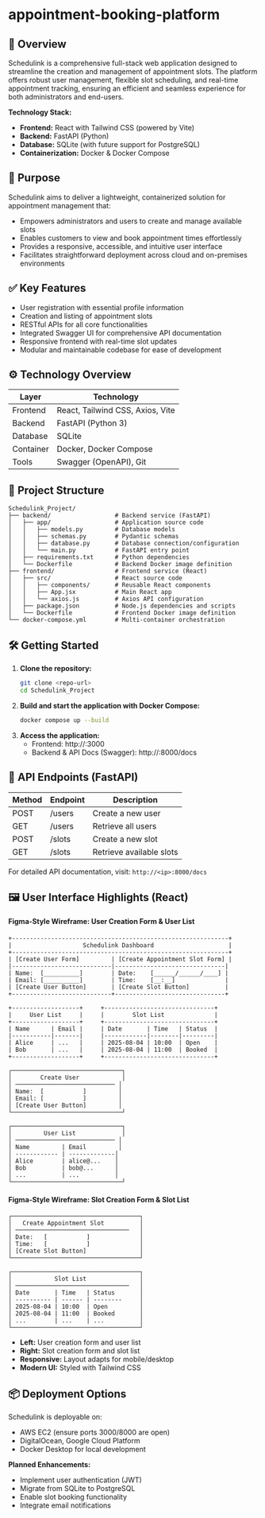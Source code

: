 # appointment-booking-platform

## 📘 Overview
Schedulink is a comprehensive full-stack web application designed to streamline the creation and management of appointment slots. The platform offers robust user management, flexible slot scheduling, and real-time appointment tracking, ensuring an efficient and seamless experience for both administrators and end-users.

**Technology Stack:**
- **Frontend:** React with Tailwind CSS (powered by Vite)
- **Backend:** FastAPI (Python)
- **Database:** SQLite (with future support for PostgreSQL)
- **Containerization:** Docker & Docker Compose

## 🎯 Purpose
Schedulink aims to deliver a lightweight, containerized solution for appointment management that:
- Empowers administrators and users to create and manage available slots
- Enables customers to view and book appointment times effortlessly
- Provides a responsive, accessible, and intuitive user interface
- Facilitates straightforward deployment across cloud and on-premises environments

## ✅ Key Features
- User registration with essential profile information
- Creation and listing of appointment slots
- RESTful APIs for all core functionalities
- Integrated Swagger UI for comprehensive API documentation
- Responsive frontend with real-time slot updates
- Modular and maintainable codebase for ease of development

## ⚙️ Technology Overview
| Layer      | Technology                        |
|------------|-----------------------------------|
| Frontend   | React, Tailwind CSS, Axios, Vite  |
| Backend    | FastAPI (Python 3)                |
| Database   | SQLite                            |
| Container  | Docker, Docker Compose            |
| Tools      | Swagger (OpenAPI), Git            |

## 📁 Project Structure

```text
Schedulink_Project/
├── backend/                  # Backend service (FastAPI)
│   ├── app/                  # Application source code
│   │   ├── models.py         # Database models
│   │   ├── schemas.py        # Pydantic schemas
│   │   ├── database.py       # Database connection/configuration
│   │   └── main.py           # FastAPI entry point
│   ├── requirements.txt      # Python dependencies
│   └── Dockerfile            # Backend Docker image definition
├── frontend/                 # Frontend service (React)
│   ├── src/                  # React source code
│   │   ├── components/       # Reusable React components
│   │   ├── App.jsx           # Main React app
│   │   └── axios.js          # Axios API configuration
│   ├── package.json          # Node.js dependencies and scripts
│   └── Dockerfile            # Frontend Docker image definition
└── docker-compose.yml        # Multi-container orchestration
```

## 🛠️ Getting Started
1. **Clone the repository:**
   ```sh
   git clone <repo-url>
   cd Schedulink_Project
   ```
2. **Build and start the application with Docker Compose:**
   ```sh
   docker compose up --build
   ```
3. **Access the application:**
   - Frontend: http://<host-ip>:3000
   - Backend & API Docs (Swagger): http://<host-ip>:8000/docs

## 📌 API Endpoints (FastAPI)
| Method | Endpoint   | Description           |
|--------|------------|----------------------|
| POST   | /users     | Create a new user    |
| GET    | /users     | Retrieve all users   |
| POST   | /slots     | Create a new slot    |
| GET    | /slots     | Retrieve available slots |

For detailed API documentation, visit: `http://<ip>:8000/docs`

## 🖼️ User Interface Highlights (React)

#### Figma-Style Wireframe: User Creation Form & User List
```figma
+-------------------------------------------------------------+
|                    Schedulink Dashboard                     |
+-------------------------------------------------------------+
| [Create User Form]         | [Create Appointment Slot Form] |
|----------------------------|-------------------------------|
| Name:  [__________]        | Date:    [______/______/____] |
| Email: [__________]        | Time:    [__:__]              |
| [Create User Button]       | [Create Slot Button]          |
+----------------------------+-------------------------------+

+-------------------+     +-------------------------------+
|     User List     |     |        Slot List              |
+-------------------+     +-------------------------------+
| Name      | Email |     | Date       | Time   | Status  |
|-----------|-------|     |------------|--------|---------|
| Alice     | ...   |     | 2025-08-04 | 10:00  | Open    |
| Bob       | ...   |     | 2025-08-04 | 11:00  | Booked  |
+-------------------+     +-------------------------------+
```

```figma
┌───────────────────────────────┐
│        Create User            │
│ ──────────────────────────── │
│ Name:  [           ]         │
│ Email: [           ]         │
│ [Create User Button]         │
└───────────────────────────────┘

┌───────────────────────────────┐
│         User List             │
│ ──────────────────────────── │
│ Name         | Email         │
│ ------------ | -------------│
│ Alice        | alice@...    │
│ Bob          | bob@...      │
│ ...          | ...          │
└───────────────────────────────┘
```

#### Figma-Style Wireframe: Slot Creation Form & Slot List

```figma
┌────────────────────────────────────┐
│   Create Appointment Slot          │
│ ────────────────────────────────   │
│ Date:   [           ]              │
│ Time:   [           ]              │
│ [Create Slot Button]               │
└────────────────────────────────────┘

┌────────────────────────────────────┐
│            Slot List               │
│ ────────────────────────────────   │
│ Date       | Time   | Status       │
│ ---------- | ------ | --------     │
│ 2025-08-04 | 10:00  | Open         │
│ 2025-08-04 | 11:00  | Booked       │
│ ...        | ...    | ...          │
└────────────────────────────────────┘
```

- **Left:** User creation form and user list
- **Right:** Slot creation form and slot list
- **Responsive:** Layout adapts for mobile/desktop
- **Modern UI:** Styled with Tailwind CSS

## 📦 Deployment Options
Schedulink is deployable on:
- AWS EC2 (ensure ports 3000/8000 are open)
- DigitalOcean, Google Cloud Platform
- Docker Desktop for local development

**Planned Enhancements:**
- Implement user authentication (JWT)
- Migrate from SQLite to PostgreSQL
- Enable slot booking functionality
- Integrate email notifications
